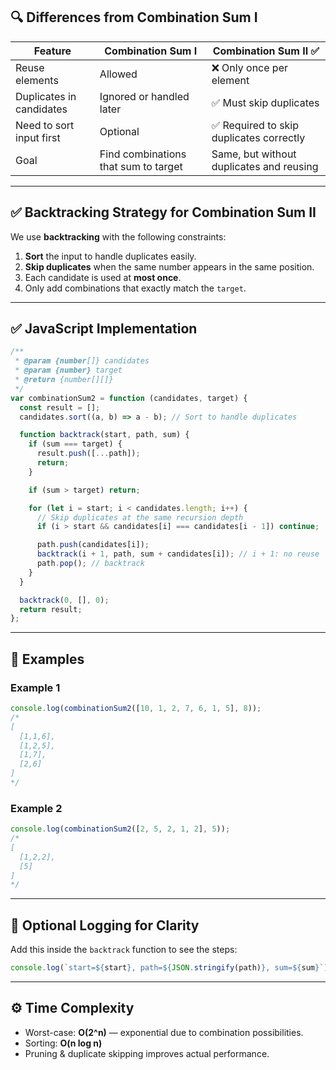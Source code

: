 ## 🔍 Differences from Combination Sum I

| Feature                  | Combination Sum I                    | **Combination Sum II** ✅                |
| ------------------------ | ------------------------------------ | ---------------------------------------- |
| Reuse elements           | Allowed                              | ❌ Only once per element                 |
| Duplicates in candidates | Ignored or handled later             | ✅ Must skip duplicates                  |
| Need to sort input first | Optional                             | ✅ Required to skip duplicates correctly |
| Goal                     | Find combinations that sum to target | Same, but without duplicates and reusing |

---

## ✅ Backtracking Strategy for Combination Sum II

We use **backtracking** with the following constraints:

1. **Sort** the input to handle duplicates easily.
2. **Skip duplicates** when the same number appears in the same position.
3. Each candidate is used at **most once**.
4. Only add combinations that exactly match the `target`.

---

## ✅ JavaScript Implementation

```javascript
/**
 * @param {number[]} candidates
 * @param {number} target
 * @return {number[][]}
 */
var combinationSum2 = function (candidates, target) {
  const result = [];
  candidates.sort((a, b) => a - b); // Sort to handle duplicates

  function backtrack(start, path, sum) {
    if (sum === target) {
      result.push([...path]);
      return;
    }

    if (sum > target) return;

    for (let i = start; i < candidates.length; i++) {
      // Skip duplicates at the same recursion depth
      if (i > start && candidates[i] === candidates[i - 1]) continue;

      path.push(candidates[i]);
      backtrack(i + 1, path, sum + candidates[i]); // i + 1: no reuse
      path.pop(); // backtrack
    }
  }

  backtrack(0, [], 0);
  return result;
};
```

---

## 🧪 Examples

### Example 1

```js
console.log(combinationSum2([10, 1, 2, 7, 6, 1, 5], 8));
/*
[
  [1,1,6],
  [1,2,5],
  [1,7],
  [2,6]
]
*/
```

### Example 2

```js
console.log(combinationSum2([2, 5, 2, 1, 2], 5));
/*
[
  [1,2,2],
  [5]
]
*/
```

---

## 🔁 Optional Logging for Clarity

Add this inside the `backtrack` function to see the steps:

```js
console.log(`start=${start}, path=${JSON.stringify(path)}, sum=${sum}`);
```

---

## ⚙️ Time Complexity

- Worst-case: **O(2^n)** — exponential due to combination possibilities.
- Sorting: **O(n log n)**
- Pruning & duplicate skipping improves actual performance.
